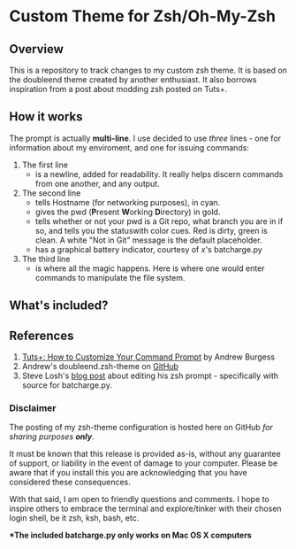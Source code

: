 # Custom Theme for Zsh/Oh-My-Zsh

## Overview
 This is a repository to track changes to my custom zsh theme. It is based on the doubleend theme created by another enthusiast. It also borrows inspiration from a post about modding zsh posted on Tuts+.


## How it works
The prompt is actually **multi-line**. I use decided to use *three* lines - one for information about my enviroment, and one for issuing commands:

1. The first line
	- is a newline, added for readability. It really helps discern commands from one another, and any output.
2. The second line
	- tells Hostname (for networking purposes), in cyan.
	- gives the pwd \(**P**resent **W**orking **D**irectory\) in gold.
	- tells whether or not your pwd is a Git repo, what branch you are in if so, and tells you the statuswith color cues. Red is dirty, green is clean. A white "Not in Git" message is the default placeholder.
	- has a graphical battery indicator, courtesy of _x_'s batcharge.py
3. The third line
	- is where all the magic happens. Here is where one would enter commands to manipulate the file system.

## What's included?

## References
1. [Tuts+: How to Customize Your Command Prompt](http://code.tutsplus.com/tutorials/how-to-customize-your-command-prompt--net-24083) by Andrew Burgess
2. Andrew's doubleend.zsh-theme on [GitHub](https://github.com/andrew8088/oh-my-zsh/blob/master/themes/doubleend.zsh-theme)
3. Steve Losh's [blog post](http://stevelosh.com/blog/2010/02/my-extravagant-zsh-prompt/#my-right-prompt-battery-capacity) about editing his zsh prompt - specifically with source for batcharge.py.

### Disclaimer
The posting of my zsh-theme configuration is hosted here on GitHub *for sharing purposes **only***. 

It must be known that this release is provided as-is, without any guarantee of support, or liability in the event of damage to your computer. Please be aware that if you install this you are acknowledging that you have considered these consequences.

With that said, I am open to friendly questions and comments. I hope to inspire others to embrace the terminal and explore/tinker with their chosen login shell, be it zsh, ksh, bash, etc.

**\*The included batcharge.py only works on Mac OS X computers**